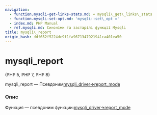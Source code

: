 ```yaml
---
navigation:
  - function.mysqli-get-links-stats.md: « mysqli\_get\_links\_stats
  - function.mysqli-set-opt.md: 'mysqli::set\_opt »'
  - index.md: PHP Manual
  - ref.mysqli.md: Синоніми та застарілі функції Mysqli
title: mysqli\_report
origin_hash: ddf652f5224dc9f1fa9671347921941ca401ea50
---
```

# mysqli\_report

(PHP 5, PHP 7, PHP 8)

mysqli\_report — Псевдоним[mysqli\_driver->report\_mode](mysqli-driver.report-mode.md)

### Опис

Функция — псевдоним функции:[mysqli\_driver->report\_mode](mysqli-driver.report-mode.md)
